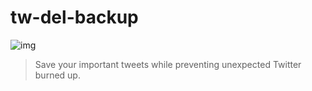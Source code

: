 # tw-del-backup

![img](https://i.imgur.com/BDhkLK8.jpg)

> Save your important tweets while preventing unexpected Twitter burned up.
